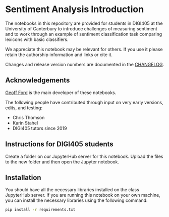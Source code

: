 # Sentiment Analysis Introduction

The notebooks in this repository are provided for students in DIGI405 at the University of Canterbury to introduce challenges of measuring sentiment and to work through 
an example of sentiment classification task comparing lexicons with basic classifiers.  

We appreciate this notebook may be relevant for others. If you use it please retain the authorship information and links or cite it.  

Changes and release version numbers are documented in the [CHANGELOG](CHANGELOG.md).   

## Acknowledgements

[Geoff Ford](https://geoffford.nz) is the main developer of these notebooks. 

The following people have contributed through input on very early versions, edits, and testing:
- Chris Thomson   
- Karin Stahel  
- DIGI405 tutors since 2019

## Instructions for DIGI405 students

Create a folder on our JupyterHub server for this notebook. Upload the files to the new folder and then open the Jupyter notebook.  

## Installation  

You should have all the necessary libraries installed on the class JupyterHub server. If you are running this notebook on your own machine, you can install the necessary libraries using the following command:

```bash
pip install -r requirements.txt
```